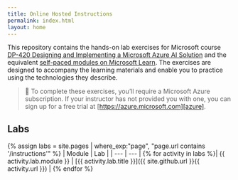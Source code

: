 ```yaml
---
title: Online Hosted Instructions
permalink: index.html
layout: home
---
```


This repository contains the hands-on lab exercises for Microsoft course [DP-420 Designing and Implementing a Microsoft Azure AI Solution][course-description] and the equivalent [self-paced modules on Microsoft Learn][learn-collection]. The exercises are designed to accompany the learning materials and enable you to practice using the technologies they describe.

> &#128221; To complete these exercises, you’ll require a Microsoft Azure subscription. If your instructor has not provided you with one, you can sign up for a free trial at [https://azure.microsoft.com][azure].

## Labs

{% assign labs = site.pages | where_exp:"page", "page.url contains '/instructions'" %}
| Module | Lab |
| --- | --- |
{% for activity in labs  %}| {{ activity.lab.module }} | [{{ activity.lab.title }}]({{ site.github.url }}{{ activity.url }}) |
{% endfor %}

[azure]: https://azure.microsoft.com
[course-description]: https://docs.microsoft.com/learn/certifications/courses/dp-420t00
[learn-collection]: https://docs.microsoft.com/users/TODO/collections/TODO
